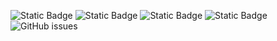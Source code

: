 ![Static Badge](https://img.shields.io/badge/blacklists-60-000000) ![Static Badge](https://img.shields.io/badge/blacklisted-3082188-cc0000) ![Static Badge](https://img.shields.io/badge/whitelisted-2242-00CC00) ![Static Badge](https://img.shields.io/badge/streaming_blacklist-28106-000000) ![GitHub issues](https://img.shields.io/github/issues/fabriziosalmi/blacklists)
